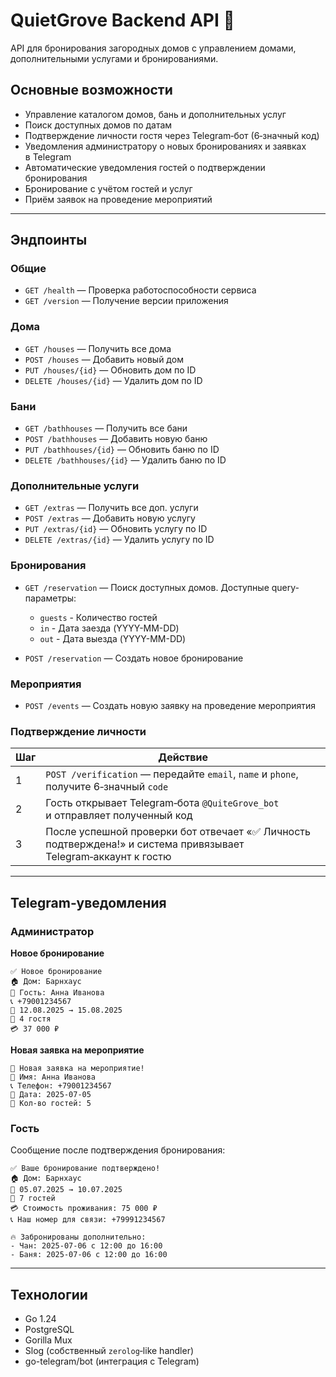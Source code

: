 # QuietGrove Backend API 🏡

API для бронирования загородных домов с управлением домами, дополнительными услугами и бронированиями.

## Основные возможности

* Управление каталогом домов, бань и дополнительных услуг
* Поиск доступных домов по датам
* Подтверждение личности гостя через Telegram‑бот (6‑значный код)
* Уведомления администратору о новых бронированиях и заявках в Telegram
* Автоматические уведомления гостей о подтверждении бронирования
* Бронирование c учётом гостей и услуг
* Приём заявок на проведение мероприятий

---

## Эндпоинты

### Общие

* `GET /health` — Проверка работоспособности сервиса
* `GET /version` — Получение версии приложения

### Дома

* `GET /houses` — Получить все дома
* `POST /houses` — Добавить новый дом
* `PUT /houses/{id}` — Обновить дом по ID
* `DELETE /houses/{id}` — Удалить дом по ID

### Бани

* `GET /bathhouses` — Получить все бани
* `POST /bathhouses` — Добавить новую баню
* `PUT /bathhouses/{id}` — Обновить баню по ID
* `DELETE /bathhouses/{id}` — Удалить баню по ID

### Дополнительные услуги

* `GET /extras` — Получить все доп. услуги
* `POST /extras` — Добавить новую услугу
* `PUT /extras/{id}` — Обновить услугу по ID
* `DELETE /extras/{id}` — Удалить услугу по ID

### Бронирования

* `GET /reservation` — Поиск доступных домов. Доступные query-параметры: 
    - `guests` - Количество гостей
    - `in` - Дата заезда (YYYY-MM-DD)
    - `out` - Дата выезда (YYYY-MM-DD)

* `POST /reservation` — Создать новое бронирование

### Мероприятия

* `POST /events` — Создать новую заявку на проведение мероприятия

### Подтверждение личности

| Шаг | Действие                                                                                                       |
| --- | -------------------------------------------------------------------------------------------------------------- |
| 1   | `POST /verification` — передайте `email`, `name` и `phone`, получите 6‑значный `code`                          |
| 2   | Гость открывает Telegram‑бота `@QuiteGrove_bot` и отправляет полученный код                                    |
| 3   | После успешной проверки бот отвечает «✅ Личность подтверждена!» и система привязывает Telegram‑аккаунт к гостю |

---

## Telegram‑уведомления

### Администратор

**Новое бронирование**

```
✅ Новое бронирование
🏠 Дом: Барнхаус
👤 Гость: Анна Иванова
📞 +79001234567
📅 12.08.2025 → 15.08.2025
👥 4 гостя
💳 37 000 ₽
```

**Новая заявка на мероприятие**

```
🎉 Новая заявка на мероприятие!
👤 Имя: Анна Иванова
📞 Телефон: +79001234567
📅 Дата: 2025‑07‑05
👥 Кол‑во гостей: 5
```

### Гость

Сообщение после подтверждения бронирования:

```
✅ Ваше бронирование подтверждено!
🏠 Дом: Барнхаус
📅 05.07.2025 → 10.07.2025
👥 7 гостей
💳 Стоимость проживания: 75 000 ₽
📞 Наш номер для связи: +79991234567

🔥 Забронированы дополнительно:
- Чан: 2025‑07‑06 с 12:00 до 16:00
- Баня: 2025‑07‑06 с 12:00 до 16:00
```

---

## Технологии

* Go 1.24
* PostgreSQL
* Gorilla Mux
* Slog (собственный `zerolog`‑like handler)
* go-telegram/bot (интеграция с Telegram)
